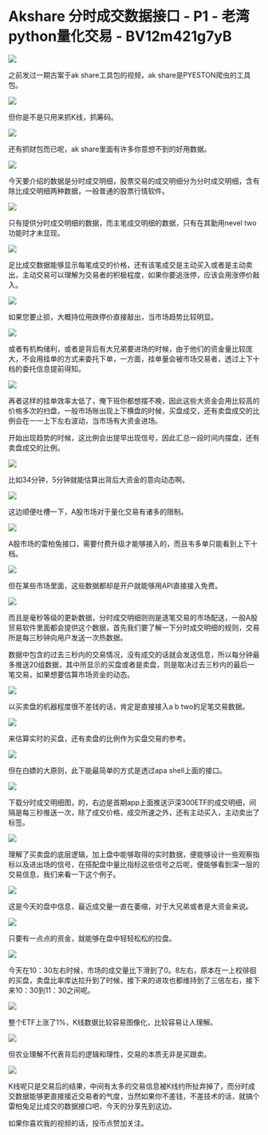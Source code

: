 # Akshare 分时成交数据接口 - P1 - 老湾python量化交易 - BV12m421g7yB

![](img/32b23b2e267dac054e77c93852e83c63_0.png)

之前发过一期古案于ak share工具包的视频，ak share是PYESTON爬虫的工具包。

![](img/32b23b2e267dac054e77c93852e83c63_2.png)

但你是不是只用来抓K线，抓筹码。

![](img/32b23b2e267dac054e77c93852e83c63_4.png)

还有抓财包而已呢，ak share里面有许多你意想不到的好用数据。

![](img/32b23b2e267dac054e77c93852e83c63_6.png)

今天要介绍的数据是分时成交明细，股票交易的成交明细分为分时成交明细，含有除比成交明细两种数据，一般普通的股票行情软件。



![](img/32b23b2e267dac054e77c93852e83c63_8.png)

只有提供分时成交明细的数据，而主笔成交明细的数据，只有在其勤用nevel two功能时才未显现。

![](img/32b23b2e267dac054e77c93852e83c63_10.png)

足比成交数据能够显示每笔成交的价格，还有该笔成交是主动买入或者是主动卖出，主动交易可以理解为交易者的积极程度，如果你要追涨停，应该会用涨停价敲入。



![](img/32b23b2e267dac054e77c93852e83c63_12.png)

如果您要止损，大概持位用跌停价直接敲出，当市场趋势比较明显。

![](img/32b23b2e267dac054e77c93852e83c63_14.png)

或者有机构储利，或者是背后有大兄弟要进场的时候，由于他们的资金量比较庞大，不会用挂单的方式来委托下单，一方面，挂单量会被市场交易者，透过上下十档的委托信息提前得知。



![](img/32b23b2e267dac054e77c93852e83c63_16.png)

再者这样的挂单效率太低了，俺下班你都想摆不晚，因此这些大资金会用比较高的价格多次的扫盘，一般市场账出现上下横盘的时候，买盘成交，还有卖盘成交的比例会在一一上下左右波动，当市场有大资金进场。

开始出现趋势的时候，这比例会出提早出现信号，因此汇总一段时间内摆盘，还有卖盘成交的比例。

![](img/32b23b2e267dac054e77c93852e83c63_18.png)

比如34分钟，5分钟就能估算出背后大资金的意向动态啊。

![](img/32b23b2e267dac054e77c93852e83c63_20.png)

这边顺便吐槽一下，A股市场对于量化交易有诸多的限制。

![](img/32b23b2e267dac054e77c93852e83c63_22.png)

A股市场的雷柏兔接口，需要付费升级才能够接入的，而且韦多单只能看到上下十档。

![](img/32b23b2e267dac054e77c93852e83c63_24.png)

但在某些市场里面，这些数据都却是开户就能够用API直接接入免费。

![](img/32b23b2e267dac054e77c93852e83c63_26.png)

而且是毫秒等级的更新数据，分时成交明细则则是逐笔交易的市场配送，一般A股贸易软件里面都会提供这个数据，首先我们要了解一下分时成交明细的规则，交易所是每三秒钟向用户发送一次热数据。

数据中包含的过去三秒内的交易情况，没有成交的话就会发送信息，所以每分钟最多推送20组数据，其中所显示的买盘或者是卖盘，则是取决过去三秒内的最后一笔交易，如果想要估算市场资金的动态。



![](img/32b23b2e267dac054e77c93852e83c63_28.png)

以买卖盘的机器程度很不差钱的话，肯定是直接接入a b two的足笔交易数据。

![](img/32b23b2e267dac054e77c93852e83c63_30.png)

来估算实时的买盘，还有卖盘的比例作为实盘交易的参考。

![](img/32b23b2e267dac054e77c93852e83c63_32.png)

但在白嫖的大原则，此下能最简单的方式是透过apa shell上面的接口。

![](img/32b23b2e267dac054e77c93852e83c63_34.png)

下载分时成交明细图，的，右边是首期app上面推送沪深300ETF的成交明细，间隔是每三秒推送一次，除了成交价格，成交所速之外，还有主动买入，主动卖出了标签。



![](img/32b23b2e267dac054e77c93852e83c63_36.png)

理解了买卖盘的底层逻辑，加上盘中能够取得的实时数据，便能够设计一些观察指标以及进出场的信号，在搭配盘中量比指标这些信号之后呢，便能够看到深一层的交易信息，我们来看一下这个例子。



![](img/32b23b2e267dac054e77c93852e83c63_38.png)

这是今天的盘中信息，最近成交量一直在萎缩，对于大兄弟或者是大资金来说。

![](img/32b23b2e267dac054e77c93852e83c63_40.png)

只要有一点点的资金，就能够在盘中轻轻松松的拉盘。

![](img/32b23b2e267dac054e77c93852e83c63_42.png)

今天在10：30左右时候，市场的成交量比下滑到了0。8左右，原本在一上校徘徊的买盘，卖盘比率库达拉升到了时候，接下来的进攻也都维持到了三倍左右，接下来10：30到11：30之间呢。



![](img/32b23b2e267dac054e77c93852e83c63_44.png)

整个ETF上涨了1%，K线数据比较容易图像化，比较容易让人理解。

![](img/32b23b2e267dac054e77c93852e83c63_46.png)

但农业理解不代表背后的逻辑和理性，交易的本质无非是买跟卖。

![](img/32b23b2e267dac054e77c93852e83c63_48.png)

K线呢只是交易后的结果，中间有太多的交易信息被K线约所扯弃掉了，而分时成交数据能够更直接接近交易者的气度，当然如果你不差钱，不差技术的话，就搞个雷柏兔足比成交的数据接口吧，今天的分享先到这边。

如果你喜欢我的视频的话，投币点赞加关注。
